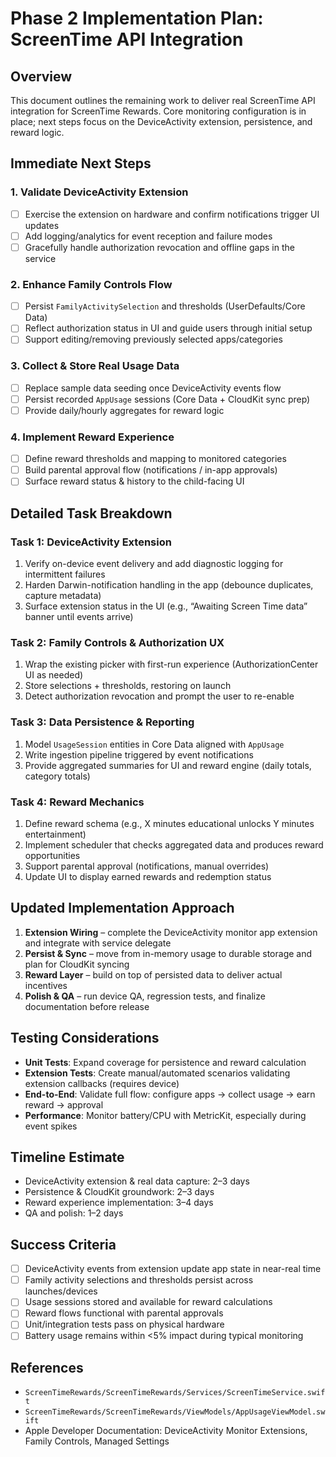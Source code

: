 # Phase 2 Implementation Plan: ScreenTime API Integration

## Overview
This document outlines the remaining work to deliver real ScreenTime API integration for ScreenTime Rewards. Core monitoring configuration is in place; next steps focus on the DeviceActivity extension, persistence, and reward logic.

## Immediate Next Steps

### 1. Validate DeviceActivity Extension
- [ ] Exercise the extension on hardware and confirm notifications trigger UI updates
- [ ] Add logging/analytics for event reception and failure modes
- [ ] Gracefully handle authorization revocation and offline gaps in the service

### 2. Enhance Family Controls Flow
- [ ] Persist `FamilyActivitySelection` and thresholds (UserDefaults/Core Data)
- [ ] Reflect authorization status in UI and guide users through initial setup
- [ ] Support editing/removing previously selected apps/categories

### 3. Collect & Store Real Usage Data
- [ ] Replace sample data seeding once DeviceActivity events flow
- [ ] Persist recorded `AppUsage` sessions (Core Data + CloudKit sync prep)
- [ ] Provide daily/hourly aggregates for reward logic

### 4. Implement Reward Experience
- [ ] Define reward thresholds and mapping to monitored categories
- [ ] Build parental approval flow (notifications / in-app approvals)
- [ ] Surface reward status & history to the child-facing UI

## Detailed Task Breakdown

### Task 1: DeviceActivity Extension
1. Verify on-device event delivery and add diagnostic logging for intermittent failures
2. Harden Darwin-notification handling in the app (debounce duplicates, capture metadata)
3. Surface extension status in the UI (e.g., “Awaiting Screen Time data” banner until events arrive)

### Task 2: Family Controls & Authorization UX
1. Wrap the existing picker with first-run experience (AuthorizationCenter UI as needed)
2. Store selections + thresholds, restoring on launch
3. Detect authorization revocation and prompt the user to re-enable

### Task 3: Data Persistence & Reporting
1. Model `UsageSession` entities in Core Data aligned with `AppUsage`
2. Write ingestion pipeline triggered by event notifications
3. Provide aggregated summaries for UI and reward engine (daily totals, category totals)

### Task 4: Reward Mechanics
1. Define reward schema (e.g., X minutes educational unlocks Y minutes entertainment)
2. Implement scheduler that checks aggregated data and produces reward opportunities
3. Support parental approval (notifications, manual overrides)
4. Update UI to display earned rewards and redemption status

## Updated Implementation Approach

1. **Extension Wiring** – complete the DeviceActivity monitor app extension and integrate with service delegate
2. **Persist & Sync** – move from in-memory usage to durable storage and plan for CloudKit syncing
3. **Reward Layer** – build on top of persisted data to deliver actual incentives
4. **Polish & QA** – run device QA, regression tests, and finalize documentation before release

## Testing Considerations

- **Unit Tests**: Expand coverage for persistence and reward calculation
- **Extension Tests**: Create manual/automated scenarios validating extension callbacks (requires device)
- **End-to-End**: Validate full flow: configure apps → collect usage → earn reward → approval
- **Performance**: Monitor battery/CPU with MetricKit, especially during event spikes

## Timeline Estimate
- DeviceActivity extension & real data capture: 2–3 days
- Persistence & CloudKit groundwork: 2–3 days
- Reward experience implementation: 3–4 days
- QA and polish: 1–2 days

## Success Criteria
- [ ] DeviceActivity events from extension update app state in near-real time
- [ ] Family activity selections and thresholds persist across launches/devices
- [ ] Usage sessions stored and available for reward calculations
- [ ] Reward flows functional with parental approvals
- [ ] Unit/integration tests pass on physical hardware
- [ ] Battery usage remains within <5% impact during typical monitoring

## References
- `ScreenTimeRewards/ScreenTimeRewards/Services/ScreenTimeService.swift`
- `ScreenTimeRewards/ScreenTimeRewards/ViewModels/AppUsageViewModel.swift`
- Apple Developer Documentation: DeviceActivity Monitor Extensions, Family Controls, Managed Settings
